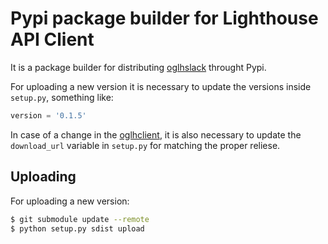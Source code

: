 # Pypi package builder for Lighthouse API Client

It is a package builder for distributing [oglhslack](https://github.com/opengeardev/oglhclient) throught Pypi.

For uploading a new version it is necessary to update the versions inside `setup.py`, something like:

```python
version = '0.1.5'
```

In case of a change in the [oglhclient](https://github.com/opengeardev/oglhclient), it is also necessary to update the `download_url` variable in `setup.py` for matching the proper reliese.

## Uploading

For uploading a new version:

```bash
$ git submodule update --remote
$ python setup.py sdist upload
```
